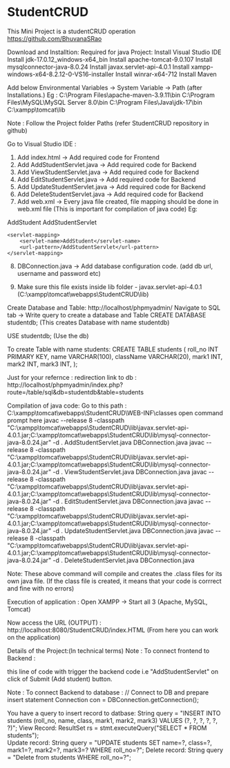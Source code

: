 # StudentCRUD
This Mini Project is a studentCRUD operation
https://github.com/BhuvanaSRao

Download and Installtion: Required for java Project:
Install Visual Studio IDE
Install jdk-17.0.12_windows-x64_bin
Install apache-tomcat-9.0.107
Install mysqlconnector-java-8.0.24
Install javax.servlet-api-4.0.1
Install xampp-windows-x64-8.2.12-0-VS16-installer
Install winrar-x64-712
Install Maven

Add below Environmental Variables -> System Variable -> Path (after Installations.)
Eg : C:\Program Files\apache-maven-3.9.11\bin
C:\Program Files\MySQL\MySQL Server 8.0\bin
C:\Program Files\Java\jdk-17\bin
C:\xampp\tomcat\lib 

Note : Follow the Project folder Paths (refer StudentCRUD repository in github)

Go to Visual Studio IDE :
1. Add index.html -> Add required code for Frontend
2. Add AddStudentServlet.java -> Add required code for Backend
3. Add ViewStudentServlet.java -> Add required code for Backend
4. Add EditStudentServlet.java -> Add required code for Backend
5. Add UpdateStudentServlet.java -> Add required code for Backend
6. Add DeleteStudentServlet.java -> Add required code for Backend
7. Add web.xml -> Every java file created, file mapping should be done in web.xml file (This is important for compilation of java code)
Eg: 
<servlet>
        <servlet-name>AddStudent</servlet-name>
        <servlet-class>AddStudentServlet</servlet-class>
    </servlet>

    <servlet-mapping>
        <servlet-name>AddStudent</servlet-name>
        <url-pattern>/AddStudentServlet</url-pattern>
    </servlet-mapping>

8. DBConnection.java -> Add database configuration code. (add db url, username and password etc)

9. Make sure this file exists inside lib folder - javax.servlet-api-4.0.1  (C:\xampp\tomcat\webapps\StudentCRUD\lib)

Create Database and Table:
http://localhost/phpmyadmin/
Navigate to SQL tab -> Write query to create a database and Table
CREATE DATABASE studentdb;  (This creates Database with name studentdb)

USE studentdb; (Use the db)

To create Table with name students:
CREATE TABLE students (
    roll_no INT PRIMARY KEY,
    name VARCHAR(100),
    className VARCHAR(20),
    mark1 INT,
    mark2 INT,
    mark3 INT,
);

Just for your refernce : redirection link to db : http://localhost/phpmyadmin/index.php?route=/table/sql&db=studentdb&table=students

Compilation of java code:
Go to this path : C:\xampp\tomcat\webapps\StudentCRUD\WEB-INF\classes
open command prompt here
javac --release 8 -classpath "C:\xampp\tomcat\webapps\StudentCRUD\lib\javax.servlet-api-4.0.1.jar;C:\xampp\tomcat\webapps\StudentCRUD\lib\mysql-connector-java-8.0.24.jar" -d . AddStudentServlet.java DBConnection.java
javac --release 8 -classpath "C:\xampp\tomcat\webapps\StudentCRUD\lib\javax.servlet-api-4.0.1.jar;C:\xampp\tomcat\webapps\StudentCRUD\lib\mysql-connector-java-8.0.24.jar" -d . ViewStudentServlet.java DBConnection.java
javac --release 8 -classpath "C:\xampp\tomcat\webapps\StudentCRUD\lib\javax.servlet-api-4.0.1.jar;C:\xampp\tomcat\webapps\StudentCRUD\lib\mysql-connector-java-8.0.24.jar" -d . EditStudentServlet.java DBConnection.java
javac --release 8 -classpath "C:\xampp\tomcat\webapps\StudentCRUD\lib\javax.servlet-api-4.0.1.jar;C:\xampp\tomcat\webapps\StudentCRUD\lib\mysql-connector-java-8.0.24.jar" -d . UpdateStudentServlet.java DBConnection.java
javac --release 8 -classpath "C:\xampp\tomcat\webapps\StudentCRUD\lib\javax.servlet-api-4.0.1.jar;C:\xampp\tomcat\webapps\StudentCRUD\lib\mysql-connector-java-8.0.24.jar" -d . DeleteStudentServlet.java DBConnection.java

Note: These above command will compile and creates the .class files for its own java file. (If the class file is created, it means that your code is corrrect and fine with no errors)

Execution of application :
Open XAMPP -> Start all 3 (Apache, MySQL, Tomcat)

Now access the URL (OUTPUT) : http://localhost:8080/StudentCRUD/index.HTML (From here you can work on the application)


Details of the Project:(In technical terms)
Note : To connect frontend to Backend :
 <form action="AddStudentServlet" method="post">  this line of code with trigger the backend code i.e "AddStudentServlet" on click of Submit (Add student) button.

Note : To connect Backend to database :
// Connect to DB and prepare insert statement
Connection con = DBConnection.getConnection();

You have a query to insert record to datbase:
String query = "INSERT INTO students (roll_no, name, class, mark1, mark2, mark3) VALUES (?, ?, ?, ?, ?, ?)";
View Record: ResultSet rs = stmt.executeQuery("SELECT * FROM students");            
Update record: String query = "UPDATE students SET name=?, class=?, mark1=?, mark2=?, mark3=? WHERE roll_no=?";
Delete record: String query = "Delete from students WHERE roll_no=?";







